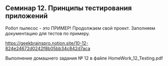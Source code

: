 ## Семинар 12. Принципы тестирования приложений

Робот пылесос - это ПРИМЕР!
Продолжаем свой проект. Заполняем документацию для тестов по примеру.

https://geekbrainspro.notion.site/10-12-824e24672d0242f8b05bb34c842d7aca

Выполнение домашнего задания № 12 в файле HomeWork_12_Testing.pdf
